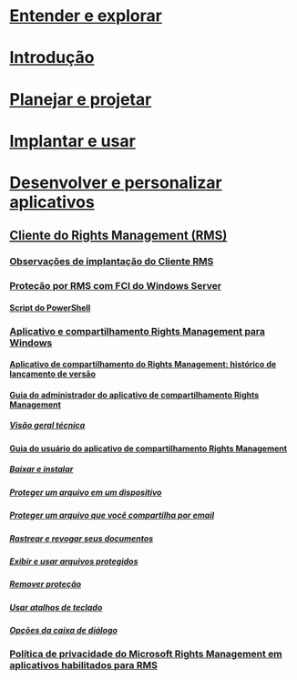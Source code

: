 # [Entender e explorar](/rights-management/understand-explore/azure-rights-management)
# [Introdução](/rights-management/get-started/requirements-azure-rms)
# [Planejar e projetar](/rights-management/plan-design/deployment-roadmap)
# [Implantar e usar](/rights-management/deploy-use/activate-service)
# [Desenvolver e personalizar aplicativos](/rights-management/develop/developers-guide)
## [Cliente do Rights Management (RMS)](./use-client.md)
### [Observações de implantação do Cliente RMS](./client-deployment-notes.md)
### [Proteção por RMS com FCI do Windows Server](./configure-fci.md)
#### [Script do PowerShell](./fci-script.md)
### [Aplicativo e compartilhamento Rights Management para Windows](./sharing-app-windows.md)
#### [Aplicativo de compartilhamento do Rights Management: histórico de lançamento de versão](./sharing-app-version-release-history.md)
#### [Guia do administrador do aplicativo de compartilhamento Rights Management](./sharing-app-admin-guide.md)
##### [Visão geral técnica](sharing-app-admin-guide-technical.md)
#### [Guia do usuário do aplicativo de compartilhamento Rights Management](./sharing-app-user-guide.md)
##### [Baixar e instalar](./install-sharing-app.md)
##### [Proteger um arquivo em um dispositivo](./sharing-app-protect-in-place.md)
##### [Proteger um arquivo que você compartilha por email](./sharing-app-protect-by-email.md)
##### [Rastrear e revogar seus documentos](./sharing-app-track-revoke.md)
##### [Exibir e usar arquivos protegidos](./sharing-app-view-use-files.md)
##### [Remover proteção](./sharing-app-remove-protection.md)
##### [Usar atalhos de teclado](./sharing-app-keyboard-shortcuts.md)
##### [Opções da caixa de diálogo](./sharing-app-dialog-box.md)
### [Política de privacidade do Microsoft Rights Management em aplicativos habilitados para RMS](./privacy-statement-rms-enlightened-applications.md)


<!--HONumber=Apr16_HO3-->


